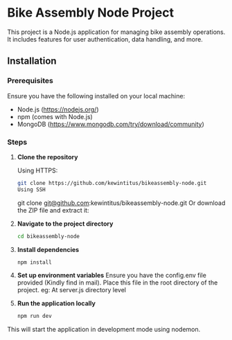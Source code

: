 # Bike Assembly Node Project

This project is a Node.js application for managing bike assembly operations. It includes features for user authentication, data handling, and more.

## Installation

### Prerequisites

Ensure you have the following installed on your local machine:
- Node.js (https://nodejs.org/)
- npm (comes with Node.js)
- MongoDB (https://www.mongodb.com/try/download/community)

### Steps

1. **Clone the repository**
   
   Using HTTPS:
   ```bash
   git clone https://github.com/kewintitus/bikeassembly-node.git
   Using SSH
   ```
   git clone git@github.com:kewintitus/bikeassembly-node.git
  Or download the ZIP file and extract it:
2.  **Navigate to the project directory**
      ```bash
      cd bikeassembly-node
      ```
3. **Install dependencies**
    ```bash
    npm install
    ```
4. **Set up environment variables**
   Ensure you have the config.env file provided (Kindly find in mail). Place this file in the root directory of the project.
   eg: At server.js directory level

6. **Run the application locally**
   ```bash
   npm run dev
   ```
This will start the application in development mode using nodemon.


   




